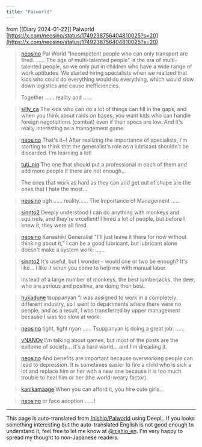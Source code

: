 ```yaml
---
title: "Palworld"
---
```


from  [[Diary 2024-01-22]]
Palworld
[https://x.com/neosino/status/1749238756404810025?s=20](https://x.com/neosino/status/1749238756404810025?s=20)

> [neosino](https://twitter.com/neosino/status/1749238756404810025) Pal World
>  "Incompetent people who can only transport are fired. ...... The age of multi-talented people" is the era of multi-talented people, so we only put in children who have a wide range of work aptitudes.
>  We started hiring specialists when we realized that kids who could do everything would do everything, which would slow down logistics and cause inefficiencies.
>
>  Together ...... reality and ......

> [silly_ca](https://twitter.com/silly_ca/status/1749276283937476948) The kids who can do a lot of things can fill in the gaps, and when you think about raids on bases, you want kids who can handle foreign negotiations (combat) even if their specs are low. And it's really interesting as a management game.

> [neosino](https://twitter.com/neosino/status/1749280350906540472) That's it~!
>  After realizing the importance of specialists, I'm starting to think that the generalist's role as a lubricant shouldn't be discarded.
>  I'm learning a lot!

> [tuti_nin](https://twitter.com/tuti_nin/status/1749241540990677178) The one that should put a professional in each of them and add more people if there are not enough...
>
>  The ones that work as hard as they can and get out of shape are the ones that I hate the most...

> [neosino](https://twitter.com/neosino/status/1749242114624626999) ugh ...... reality......
>  The Importance of Management ......

> [sinnto2](https://twitter.com/sinnto2/status/1749286549530042720) Deeply understood
>  I can do anything with monkeys and squirrels, and they're excellent!
>  I hired a lot of people, but before I knew it, they were all fired.

> [neosino](https://twitter.com/neosino/status/1749287128717254764) Kanashiki Generalist
>  "I'll just leave it there for now without thinking about it," I can be a good lubricant, but lubricant alone doesn't make a system work: ......

> [sinnto2](https://twitter.com/sinnto2/status/1749291262694567963) It's useful, but I wonder - would one or two be enough? It's like...
>  I like it when you come to help me with manual labor.
>
>  Instead of a large number of monkeys, the best lumberjacks, the deer, who are serious and positive, are doing their best.

> [hukadune](https://twitter.com/hukadune/status/1749350712080044413) tsuppanyan
>  "I was assigned to work in a completely different industry, so I went to departments where there were no people, and as a result, I was transferred by upper management because I was too slow at work.

> [neosino](https://twitter.com/neosino/status/1749352151439274339) tight, tight nyan ......
>  Tsuppanyan is doing a great job: ......

> [vNANOv](https://twitter.com/vNANOv/status/1749307953746964581) I'm talking about games, but most of the posts are the epitome of society... it's a hard world... and I'm dreading it.

> [neosino](https://twitter.com/neosino/status/1749308625385087423) And benefits are important because overworking people can lead to depression.
>  It is sometimes easier to fire a child who is sick a lot and replace him or her with a new one because it is too much trouble to heal him or her (the world-weary factor).

> [kanikamaage](https://twitter.com/kanikamaage/status/1749449433216147855) When you can afford it, you hire cute girls...

> [neosino](https://twitter.com/neosino/status/1749458311089627220) or face adoption ......!


---
This page is auto-translated from [/nishio/Palworld](https://scrapbox.io/nishio/Palworld) using DeepL. If you looks something interesting but the auto-translated English is not good enough to understand it, feel free to let me know at [@nishio_en](https://twitter.com/nishio_en). I'm very happy to spread my thought to non-Japanese readers.
